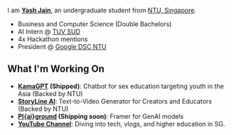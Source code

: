 
I am **[Yash Jain](https://yashjain14.github.io/)**, an undergraduate student from [NTU, Singapore](https://www.ntu.edu.sg/).

- Business and Computer Science (Double Bachelors)
- AI Intern @ [TUV SUD](https://www.tuvsud.com)
- 4x Hackathon mentions
- President @ [Google DSC NTU](https://gdsc.community.dev/nanyang-technological-university/)

## What I'm Working On

- **[KamaGPT](https://www.kamagpt.in/) (Shipped)**: Chatbot for sex education targeting youth in the Asia (Backed by NTU)
- **[StoryLine AI](https://www.storylineai.in/)**: Text-to-Video Generator for Creators and Educators (Backed by NTU)
- **[Pl{ai}ground](https://github.com/YashJain14) (Shipping soon)**: Framer for GenAI models
- **[YouTube Channel](https://www.youtube.com/user/YashChopra1411)**: Diving into tech, vlogs, and higher education in SG. 
